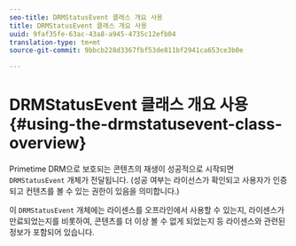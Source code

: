 ```yaml
---
seo-title: DRMStatusEvent 클래스 개요 사용
title: DRMStatusEvent 클래스 개요 사용
uuid: 9faf35fe-63ac-43a8-a945-4735c12efb04
translation-type: tm+mt
source-git-commit: 9bbcb228d3367fbf53de811bf2941ca653ce3b0e

---
```



# DRMStatusEvent 클래스 개요 사용 {#using-the-drmstatusevent-class-overview}

Primetime DRM으로 보호되는 콘텐츠의 재생이 성공적으로 시작되면 `DRMStatusEvent` 개체가 전달됩니다. (성공 여부는 라이선스가 확인되고 사용자가 인증되고 컨텐츠를 볼 수 있는 권한이 있음을 의미합니다.)

이 `DRMStatusEvent` 개체에는 라이센스를 오프라인에서 사용할 수 있는지, 라이센스가 만료되었는지를 비롯하여, 콘텐츠를 더 이상 볼 수 없게 되었는지 등 라이센스와 관련된 정보가 포함되어 있습니다.
